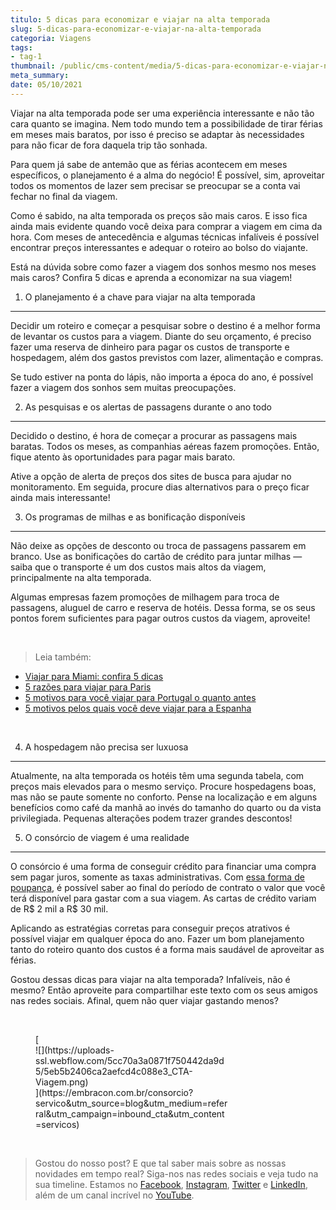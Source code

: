 ```yaml
---
titulo: 5 dicas para economizar e viajar na alta temporada
slug: 5-dicas-para-economizar-e-viajar-na-alta-temporada
categoria: Viagens
tags:
- tag-1
thumbnail: /public/cms-content/media/5-dicas-para-economizar-e-viajar-na-alta-temporada.jpg
meta_summary: 
date: 05/10/2021
---
```

Viajar na alta temporada pode ser uma experiência interessante e não tão cara quanto se imagina. Nem todo mundo tem a possibilidade de tirar férias em meses mais baratos, por isso é preciso se adaptar às necessidades para não ficar de fora daquela trip tão sonhada.

Para quem já sabe de antemão que as férias acontecem em meses específicos, o planejamento é a alma do negócio! É possível, sim, aproveitar todos os momentos de lazer sem precisar se preocupar se a conta vai fechar no final da viagem.

Como é sabido, na alta temporada os preços são mais caros. E isso fica ainda mais evidente quando você deixa para comprar a viagem em cima da hora. Com meses de antecedência e algumas técnicas infalíveis é possível encontrar preços interessantes e adequar o roteiro ao bolso do viajante.

Está na dúvida sobre como fazer a viagem dos sonhos mesmo nos meses mais caros? Confira 5 dicas e aprenda a economizar na sua viagem!

1. O planejamento é a chave para viajar na alta temporada
---------------------------------------------------------

Decidir um roteiro e começar a pesquisar sobre o destino é a melhor forma de levantar os custos para a viagem. Diante do seu orçamento, é preciso fazer uma reserva de dinheiro para pagar os custos de transporte e hospedagem, além dos gastos previstos com lazer, alimentação e compras.

Se tudo estiver na ponta do lápis, não importa a época do ano, é possível fazer a viagem dos sonhos sem muitas preocupações.

2. As pesquisas e os alertas de passagens durante o ano todo
------------------------------------------------------------

Decidido o destino, é hora de começar a procurar as passagens mais baratas. Todos os meses, as companhias aéreas fazem promoções. Então, fique atento às oportunidades para pagar mais barato.

Ative a opção de alerta de preços dos sites de busca para ajudar no monitoramento. Em seguida, procure dias alternativos para o preço ficar ainda mais interessante!

3. Os programas de milhas e as bonificação disponíveis
------------------------------------------------------

Não deixe as opções de desconto ou troca de passagens passarem em branco. Use as bonificações do cartão de crédito para juntar milhas — saiba que o transporte é um dos custos mais altos da viagem, principalmente na alta temporada.

Algumas empresas fazem promoções de milhagem para troca de passagens, aluguel de carro e reserva de hotéis. Dessa forma, se os seus pontos forem suficientes para pagar outros custos da viagem, aproveite!

‍

> Leia também:

- [Viajar para Miami: confira 5 dicas](https://www.embracon.com.br/blog/viajar-para-miami-confira-5-dicas)
- [5 razões para viajar para Paris](https://www.embracon.com.br/blog/5-razoes-para-viajar-para-paris)
- [5 motivos para você viajar para Portugal o quanto antes](https://www.embracon.com.br/blog/5-motivos-para-voce-viajar-para-portugal-o-quanto-antes)
- [5 motivos pelos quais você deve viajar para a Espanha](https://www.embracon.com.br/blog/5-motivos-pelos-quais-voce-deve-viajar-para-a-espanha)

‍

4. A hospedagem não precisa ser luxuosa
---------------------------------------

Atualmente, na alta temporada os hotéis têm uma segunda tabela, com preços mais elevados para o mesmo serviço. Procure hospedagens boas, mas não se paute somente no conforto. Pense na localização e em alguns benefícios como café da manhã ao invés do tamanho do quarto ou da vista privilegiada. Pequenas alterações podem trazer grandes descontos!

5. O consórcio de viagem é uma realidade
----------------------------------------

O consórcio é uma forma de conseguir crédito para financiar uma compra sem pagar juros, somente as taxas administrativas. Com [essa forma de poupança](https://www.embracon.com.br/blog/8-motivos-que-comprovam-que-consorcio-e-investimento), é possível saber ao final do período de contrato o valor que você terá disponível para gastar com a sua viagem. As cartas de crédito variam de R$ 2 mil a R$ 30 mil.

Aplicando as estratégias corretas para conseguir preços atrativos é possível viajar em qualquer época do ano. Fazer um bom planejamento tanto do roteiro quanto dos custos é a forma mais saudável de aproveitar as férias.

Gostou dessas dicas para viajar na alta temporada? Infalíveis, não é mesmo? Então aproveite para compartilhar este texto com os seus amigos nas redes sociais. Afinal, quem não quer viajar gastando menos?

‍

<figure class="w-richtext-figure-type-image w-richtext-align-center" style="max-width:310px">[<div>![](https://uploads-ssl.webflow.com/5cc70a3a0871f750442da9d5/5eb5b2406ca2aefcd4c088e3_CTA-Viagem.png)</div>](https://embracon.com.br/consorcio?servico&utm_source=blog&utm_medium=referral&utm_campaign=inbound_cta&utm_content=servicos)</figure>‍

> Gostou do nosso post? E que tal saber mais sobre as nossas novidades em tempo real? Siga-nos nas redes sociais e veja tudo na sua timeline. Estamos no [Facebook](https://www.facebook.com/embracon/), [Instagram](https://www.instagram.com/embraconoficial/), [Twitter](https://twitter.com/embracon) e [LinkedIn](https://www.linkedin.com/company/1018875/), além de um canal incrível no [YouTube](https://www.youtube.com/channel/UCL-Y0mv9zc73Iek48NLUBzQ).
